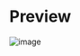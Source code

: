 # Preview
![image](https://github.com/user-attachments/assets/a2b030e2-f5f8-4529-aaa1-919070e7ff26)

